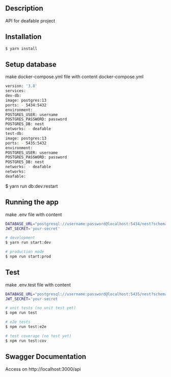 ## Description

API for deafable project

## Installation

```bash
$ yarn install
```

## Setup database

make docker-compose.yml file with content
docker-compose.yml

```bash
version: '3.8'
services:
dev-db:
image: postgres:13
ports: - 5434:5432
environment:
POSTGRES_USER: username
POSTGRES_PASSWORD: password
POSTGRES_DB: nest
networks: - deafable
test-db:
image: postgres:13
ports: - 5435:5432
environment:
POSTGRES_USER: username
POSTGRES_PASSWORD: password
POSTGRES_DB: nest
networks: - deafable
networks:
deafable:
```

$ yarn run db:dev:restart

## Running the app

make .env file with content

```bash
DATABASE_URL="postgresql://username:password@localhost:5434/nest?schema=public"
JWT_SECRET='your-secret'
```

```bash
# development
$ yarn run start:dev

# production mode
$ npm run start:prod
```

## Test

make .env.test file with content

<!-- different port with dev database -->

```bash
DATABASE_URL="postgresql://username:password@localhost:5435/nest?schema=public"
JWT_SECRET='your-secret
```

```bash
# unit tests (no unit test yet)
$ npm run test

# e2e tests
$ npm run test:e2e

# test coverage (no test yet)
$ npm run test:cov
```

## Swagger Documentation

Access on http://localhost:3000/api
